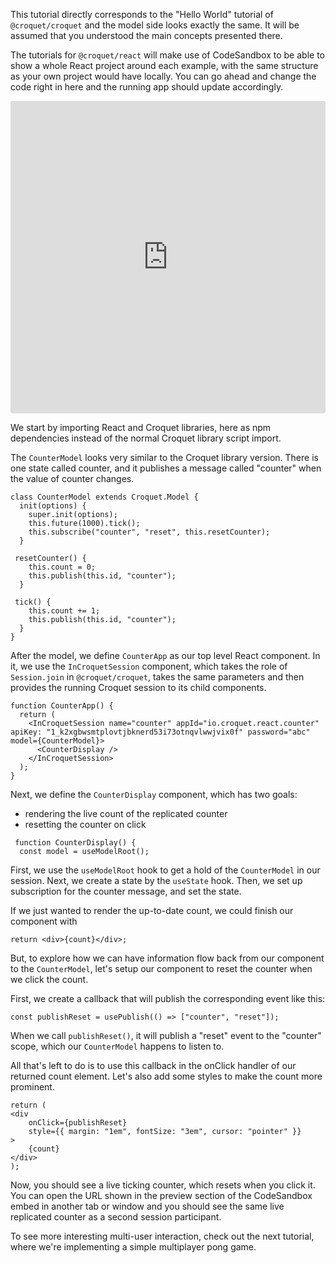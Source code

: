 This tutorial directly corresponds to the "Hello World" tutorial of `@croquet/croquet` and the model side looks exactly the same. It will be assumed that you understood the main concepts presented there.

The tutorials for `@croquet/react` will make use of CodeSandbox to be able to show a whole React project around each example, with the same structure as your own project would have locally. You can go ahead and change the code right in here and the running app should update accordingly.

<iframe
     src="https://codesandbox.io/embed/react-croquet-counter-t5gw9?fontsize=14&module=%2Findex.jsx&theme=light"
     style="width:100%; height:500px; border:0; border-radius: 4px; overflow:hidden;"
     title="react-croquet counter"
     allow="geolocation; microphone; camera; midi; vr; accelerometer; gyroscope; payment; ambient-light-sensor; encrypted-media; usb"
     sandbox="allow-modals allow-forms allow-popups allow-scripts allow-same-origin"
   ></iframe>

We start by importing React and Croquet libraries, here as npm dependencies instead of the normal Croquet library script import.

The `CounterModel` looks very similar to the Croquet library version. There is one state called counter, and it publishes a message called "counter" when the value of counter changes.

```
class CounterModel extends Croquet.Model {
  init(options) {
    super.init(options);
    this.future(1000).tick();
    this.subscribe("counter", "reset", this.resetCounter);
  }

 resetCounter() {
    this.count = 0;
    this.publish(this.id, "counter");
  }

 tick() {
    this.count += 1;
    this.publish(this.id, "counter");
  }
}
```

After the model, we define `CounterApp` as our top level React component. In it, we use the `InCroquetSession` component, which takes the role of `Session.join` in `@croquet/croquet`, takes the same parameters and then provides the running Croquet session to its child components.

```
function CounterApp() {
  return (
    <InCroquetSession name="counter" appId="io.croquet.react.counter" apiKey: "1_k2xgbwsmtplovtjbknerd53i73otnqvlwwjvix0f" password="abc" model={CounterModel}>
      <CounterDisplay />
    </InCroquetSession>
  );
}
```

Next, we define the `CounterDisplay` component, which has two goals:

 - rendering the live count of the replicated counter
 - resetting the counter on click

```
 function CounterDisplay() {
  const model = useModelRoot();
```

First, we use the `useModelRoot` hook to get a hold of the `CounterModel` in our session.
Next, we create a state by the `useState` hook. Then, we set up subscription for the counter message, and set the state.

If we just wanted to render the up-to-date count, we could finish our component with

```
return <div>{count}</div>;
```

But, to explore how we can have information flow back from our component to the `CounterModel`, let's setup our component to reset the counter when we click the count.

First, we create a callback that will publish the corresponding event like this:

```
const publishReset = usePublish(() => ["counter", "reset"]);
```

When we call `publishReset()`, it will publish a "reset" event to the "counter" scope, which our `CounterModel` happens to listen to.

All that's left to do is to use this callback in the onClick handler of our returned count element. Let's also add some styles to make the count more prominent.

```
return (
<div
    onClick={publishReset}
    style={{ margin: "1em", fontSize: "3em", cursor: "pointer" }}
>
    {count}
</div>
);
```

Now, you should see a live ticking counter, which resets when you click it. You can open the URL shown in the preview section of the CodeSandbox embed in another tab or window and you should see the same live replicated counter as a second session participant.

To see more interesting multi-user interaction, check out the next tutorial, where we're implementing a simple multiplayer pong game.
